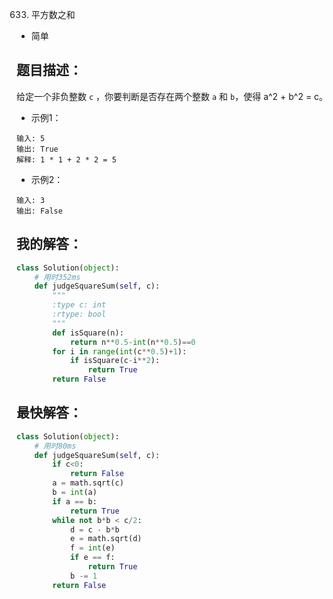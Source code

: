 633. 平方数之和

- 简单

## 题目描述：
给定一个非负整数 `c` ，你要判断是否存在两个整数 `a` 和 `b`，使得 a^2 + b^2 = c。

- 示例1：

```
输入: 5
输出: True
解释: 1 * 1 + 2 * 2 = 5
```

- 示例2：

```
输入: 3
输出: False
```

## 我的解答：
``` python
class Solution(object):
    # 用时352ms
    def judgeSquareSum(self, c):
        """
        :type c: int
        :rtype: bool
        """
        def isSquare(n):
            return n**0.5-int(n**0.5)==0
        for i in range(int(c**0.5)+1):
            if isSquare(c-i**2):
                return True
        return False
```

## 最快解答：
``` python
class Solution(object):
    # 用时80ms
    def judgeSquareSum(self, c):
        if c<0:
            return False
        a = math.sqrt(c)
        b = int(a)
        if a == b:
            return True  
        while not b*b < c/2:
            d = c - b*b
            e = math.sqrt(d)
            f = int(e)
            if e == f:
                return True
            b -= 1
        return False    
```
